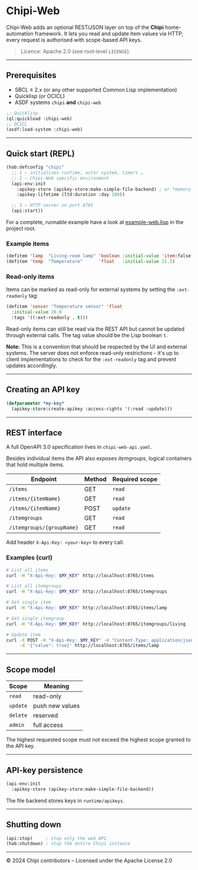 # Chipi-Web

Chipi-Web adds an optional REST/JSON layer on top of the **Chipi** home-automation
framework. It lets you read and update item values via HTTP; every request is
authorised with scope-based API keys.

> Licence: Apache 2.0 (see root‐level `LICENSE`).

---

## Prerequisites

* SBCL ≥ 2.x (or any other supported Common Lisp implementation)  
* Quicklisp (or OCICL)  
* ASDF systems `chipi` **and** `chipi-web`

```lisp
;; Quicklisp
(ql:quickload :chipi-web)
;; OCICL
(asdf:load-system :chipi-web)
```

---

## Quick start (REPL)

```lisp
(hab:defconfig "chipi"
  ;; 1 – initialises runtime, actor system, timers …
  ;; 2 – Chipi-Web specific environment
  (api-env:init
    :apikey-store (apikey-store:make-simple-file-backend) ; or *memory-backend* for testing
    :apikey-lifetime (ltd:duration :day 100))

  ;; 3 – HTTP server on port 8765
  (api:start))
```

For a complete, runnable example have a look at
[example-web.lisp](./example-web.lisp) in the project root.

### Example items

```lisp
(defitem 'lamp  "Living-room lamp" 'boolean :initial-value 'item:false)
(defitem 'temp  "Temperature"      'float   :initial-value 21.5)
```

### Read-only items

Items can be marked as read-only for external systems by setting the `:ext-readonly` tag:

```lisp
(defitem 'sensor "Temperature sensor" 'float 
  :initial-value 20.0
  :tags '((:ext-readonly . t)))
```

Read-only items can still be read via the REST API but cannot be updated through external calls. The tag value should be the Lisp boolean `t`.

**Note:** This is a convention that should be respected by the UI and external systems. The server does not enforce read-only restrictions - it's up to client implementations to check for the `:ext-readonly` tag and prevent updates accordingly.

---

## Creating an API key

```lisp
(defparameter *my-key*
  (apikey-store:create-apikey :access-rights '(:read :update)))
```

---

## REST interface

A full OpenAPI 3.0 specification lives in `chipi-web-api.yaml`.

Besides individual items the API also exposes *itemgroups*, logical
containers that hold multiple items.

| Endpoint            | Method | Required scope |
|---------------------|--------|----------------|
| `/items`            | GET    | `read`         |
| `/items/{itemName}` | GET    | `read`         |
| `/items/{itemName}` | POST   | `update`       |
| `/itemgroups`            | GET    | `read`         |
| `/itemgroups/{groupName}` | GET    | `read`         |

Add header `X-Api-Key: <your-key>` to every call.

### Examples (curl)

```bash
# List all items
curl -H "X-Api-Key: $MY_KEY" http://localhost:8765/items

# List all itemgroups
curl -H "X-Api-Key: $MY_KEY" http://localhost:8765/itemgroups

# Get single item
curl -H "X-Api-Key: $MY_KEY" http://localhost:8765/items/lamp

# Get single itemgroup
curl -H "X-Api-Key: $MY_KEY" http://localhost:8765/itemgroups/living

# Update item
curl -X POST -H "X-Api-Key: $MY_KEY" -H "Content-Type: application/json" \
     -d '{"value": true}' http://localhost:8765/items/lamp
```

---

## Scope model

| Scope  | Meaning            |
|--------|--------------------|
| `read` | read-only          |
| `update` | push new values  |
| `delete` | reserved         |
| `admin` | full access       |

The highest requested scope must not exceed the highest scope granted to the
API key.

---

## API-key persistence

```lisp
(api-env:init
  :apikey-store (apikey-store:make-simple-file-backend))
```

The file backend stores keys in `runtime/apikeys`.

---

## Shutting down

```lisp
(api:stop)     ; stop only the web API
(hab:shutdown) ; stop the entire Chipi instance
```

---

© 2024 Chipi contributors – Licensed under the Apache License 2.0
